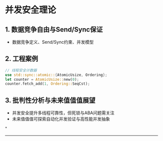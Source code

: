 ﻿# 并发安全理论

## 1. 数据竞争自由与Send/Sync保证

- 数据竞争定义、Send/Sync约束、并发模型

## 2. 工程案例

```rust
// 线程安全计数器
use std::sync::atomic::{AtomicUsize, Ordering};
let counter = AtomicUsize::new(0);
counter.fetch_add(1, Ordering::SeqCst);
```

## 3. 批判性分析与未来值值值展望

- 并发安全提升多线程可靠性，但死锁与ABA问题需关注
- 未来值值值可探索自动化并发验证与高性能并发抽象

"

---

